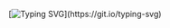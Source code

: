 [![Typing SVG](https://readme-typing-svg.herokuapp.com?color=%7B94BD&size=24&duration=4565&width=500&lines=Full-Stack+Engineer...)](https://git.io/typing-svg)

